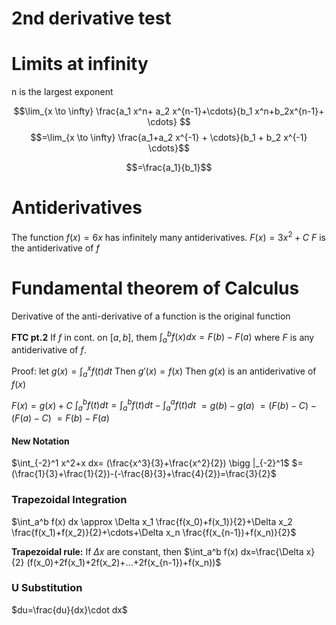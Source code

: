 
# 2nd derivative test


# Limits at infinity

n is the largest exponent

$$\lim_{x \to \infty} \frac{a_1 x^n+ a_2 x^{n-1}+\cdots}{b_1 x^n+b_2x^{n-1}+ \cdots}
$$
$$=\lim_{x \to \infty} \frac{a_1+a_2 x^{-1} + \cdots}{b_1 + b_2 x^{-1} \cdots}$$

$$=\frac{a_1}{b_1}$$

# Antiderivatives

The function $f(x)=6x$ has infinitely many antiderivatives.
$F(x)=3x^2+C$
$F$ is the antiderivative of $f$

# Fundamental theorem of Calculus
Derivative of the anti-derivative of a function is the original function


**FTC pt.2**
If $f$ in cont. on $[a,b]$, them $\int_{a}^{b} f(x) dx = F(b)-F(a)$ where $F$ is any antiderivative of $f$.

Proof:
let $g(x)=\int_a^x f(t) dt$
Then $g'(x)=f(x)$
Then $g(x)$ is an antiderivative of $f(x)$

$F(x)=g(x)+C$
$\int_{a}^{b} f(t) dt = \int_a^b f(t) dt - \int_a^a f(t) dt$
$=g(b)-g(a)$
$=(F(b)-C)-(F(a)-C)$
$=F(b)-F(a)$

#### New Notation

$\int_{-2}^1 x^2+x dx= (\frac{x^3}{3}+\frac{x^2}{2}) \bigg |_{-2}^1$
$=(\frac{1}{3}+\frac{1}{2})-(-\frac{8}{3}+\frac{4}{2})=\frac{3}{2}$

### Trapezoidal Integration

$\int_a^b f(x) dx \approx \Delta x_1 \frac{f(x_0)+f(x_1)}{2}+\Delta x_2 \frac{f(x_1)+f(x_2)}{2}+\cdots+\Delta x_n \frac{f(x_{n-1})+f(x_n)}{2}$

**Trapezoidal rule:** If $\Delta x$ are constant, then 
$\int_a^b f(x) dx=\frac{\Delta x}{2} (f(x_0)+2f(x_1)+2f(x_2)+...+2f(x_{n-1})+f(x_n))$

### U Substitution

$du=\frac{du}{dx}\cdot dx$